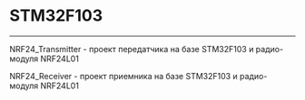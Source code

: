 # STM32F103

---

NRF24_Transmitter - проект передатчика на базе STM32F103 и радио-модуля NRF24L01  

NRF24_Receiver - проект приемника на базе  STM32F103 и радио-модуля NRF24L01  
